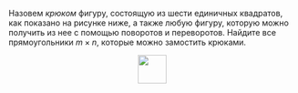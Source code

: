 Назовем *крюком* фигуру, состоящую из шести единичных квадратов, как показано на рисунке ниже, а также любую фигуру, которую можно получить из нее с помощью поворотов и переворотов. Найдите все прямоугольники $m\times n$, которые можно замостить крюками. 
<p align="center"><img src="https://matol.nomomon.repl.co/http:&amp;&amp;matol.kz&amp;images&amp;10&amp;imo2004_3.png" height="50"></p>